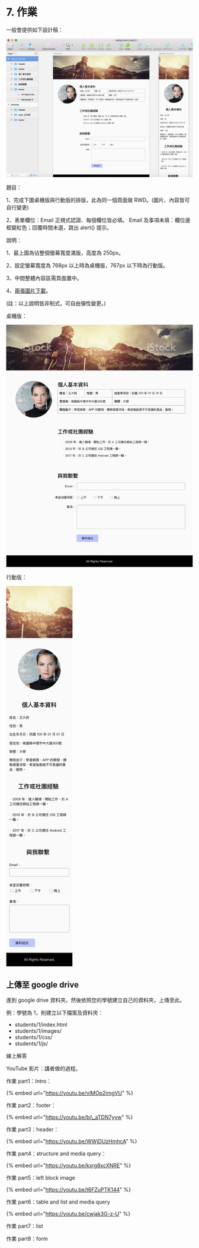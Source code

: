 # 7. 作業

一般會提供如下設計稿：

![](.gitbook/assets/assignment_draft.png)

題目：

1、完成下圖桌機版與行動版的排版，此為同一個頁面做 RWD。\(圖片、內容皆可自行變更\)

2、表單欄位：Email 正規式認證、每個欄位皆必填。 Email 及事項未填：欄位邊框變紅色；回覆時間未選，跳出 alert\(\) 提示。

說明：

1、最上圖為佔整個螢幕寬度滿版，高度為 250px。

2、設定螢幕寬度為 768px 以上時為桌機版，767px 以下時為行動版。

3、中間整體內容區需頁面置中。

4、[兩張圖片下載](http://notes.carlos-studio.com/download/web_front_end_practice_assignment.zip)。

\(註：以上說明皆非制式，可自由彈性變更。\)

桌機版：

![](.gitbook/assets/assignment_desktop.png)

行動版：

![](.gitbook/assets/assignment_mobile.png)

## 上傳至 google drive

進到 google drive 資料夾。然後依照您的學號建立自己的資料夾，上傳至此。

例：學號為 1，則建立以下檔案及資料夾：

* students/1/index.html
* students/1/images/
* students/1/css/
* students/1/js/



線上解答

YouTube 影片：講者做的過程。

作業 part1：Intro：

{% embed url="https://youtu.be/vlMOp2imgVU" %}

作業 part2：footer：

{% embed url="https://youtu.be/bi\_aTDN7yyw" %}

作業 part3：header：

{% embed url="https://youtu.be/WWjDUzHmhcA" %}

作業 part4：structure and media query：

{% embed url="https://youtu.be/kxrg8xcXNRE" %}

作業 part5：left block image

{% embed url="https://youtu.be/t6FZuPTK144" %}



作業 part6：table and list and media query

{% embed url="https://youtu.be/cwjak3G-z-U" %}



作業 part7：list

作業 part8：form

